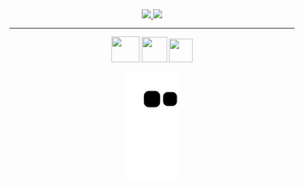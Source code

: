 
<div align="center">
  <a href="https://github.com/elton-aq">
  <img height="160em" src="https://github-readme-stats.vercel.app/api?username=elton-aq&show_icons=true&theme=tokyonight&include_all_commits=true&count_private=true"/>
  <img height="160em" src="https://github-readme-stats.vercel.app/api/top-langs/?username=elton-aq&layout=compact&langs_count=7&theme=tokyonight"/>
</div>

---

<div align="center"> 
  <a href = "mailto:eltonaquino140@gmail.com"><img height="46" width="50" src="https://cdn-icons-png.flaticon.com/512/5968/5968534.png" target="_blank"></a>
  <a href="https://www.linkedin.com/in/elton-aq" target="_blank"><img height="45" width="45" src="https://external-content.duckduckgo.com/ip3/br.linkedin.com.ico" target="_blank"></a> 
  <a href="https://instagram.com/elton_aq" target="_blank"><img height="42" width="42" src="https://upload.wikimedia.org/wikipedia/commons/thumb/e/e7/Instagram_logo_2016.svg/100px-Instagram_logo_2016.svg.png" target="_blank"></a>
  
  ![Snake animation](https://github.com/rafaballerini/rafaballerini/blob/output/github-contribution-grid-snake.svg)
 
</div>
